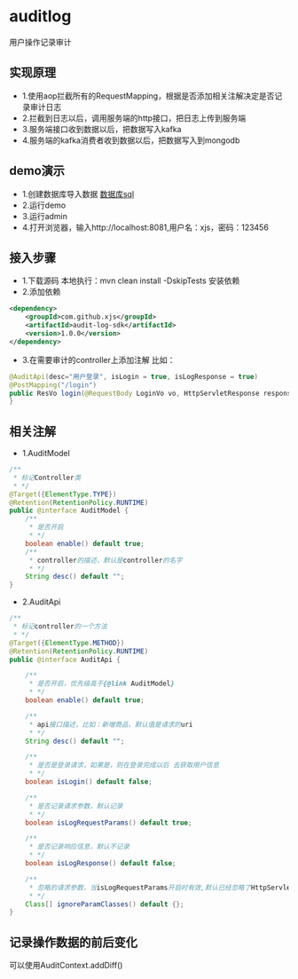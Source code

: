 # auditlog
用户操作记录审计

## 实现原理

- 1.使用aop拦截所有的RequestMapping，根据是否添加相关注解决定是否记录审计日志
- 2.拦截到日志以后，调用服务端的http接口，把日志上传到服务端
- 3.服务端接口收到数据以后，把数据写入kafka
- 4.服务端的kafka消费者收到数据以后，把数据写入到mongodb

## demo演示
- 1.创建数据库导入数据
[数据库sql](https://github.com/xjs1919/auditlog/blob/master/audit-log-demo/demo.sql)
- 2.运行demo
- 3.运行admin
- 4.打开浏览器，输入http://localhost:8081,用户名：xjs，密码：123456

## 接入步骤
- 1.下载源码
本地执行：mvn clean install -DskipTests 安装依赖
- 2.添加依赖
```xml
<dependency>
    <groupId>com.github.xjs</groupId>
    <artifactId>audit-log-sdk</artifactId>
    <version>1.0.0</version>
</dependency>
```
- 3.在需要审计的controller上添加注解
比如：
```java
@AuditApi(desc="用户登录", isLogin = true, isLogResponse = true)
@PostMapping("/login")
public ResVo login(@RequestBody LoginVo vo, HttpServletResponse response){
}
```

## 相关注解
- 1.AuditModel
```java
/**
 * 标记Controller类
 * */
@Target({ElementType.TYPE})
@Retention(RetentionPolicy.RUNTIME)
public @interface AuditModel {
    /**
     * 是否开启
     * */
    boolean enable() default true;
    /**
     * controller的描述，默认是controller的名字
     * */
    String desc() default "";
}
```

- 2.AuditApi
```java
/**
 * 标记controller的一个方法
 * */
@Target({ElementType.METHOD})
@Retention(RetentionPolicy.RUNTIME)
public @interface AuditApi {

    /**
     * 是否开启，优先级高于{@link AuditModel}
     * */
    boolean enable() default true;

    /**
     * api接口描述，比如：新增商品，默认值是请求的uri
     * */
    String desc() default "";

    /**
     * 是否是登录请求，如果是，则在登录完成以后 去获取用户信息
     * */
    boolean isLogin() default false;

    /**
     * 是否记录请求参数，默认记录
     * */
    boolean isLogRequestParams() default true;

    /**
     * 是否记录响应信息，默认不记录
     * */
    boolean isLogResponse() default false;

    /**
     * 忽略的请求参数，当isLogRequestParams开启时有效,默认已经忽略了HttpServletRequest、HttpServletResponse、Model、Multipart、Part
     * */
    Class[] ignoreParamClasses() default {};
}
```

## 记录操作数据的前后变化
可以使用AuditContext.addDiff()

